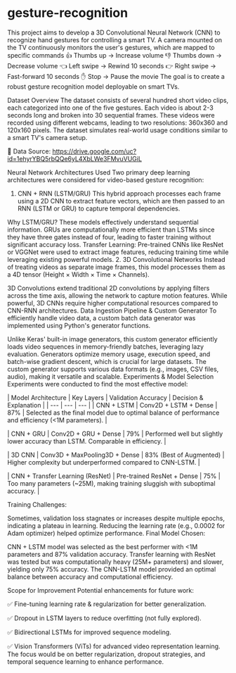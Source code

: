 # gesture-recognition
This project aims to develop a 3D Convolutional Neural Network (CNN) to recognize hand gestures for controlling a smart TV. A camera mounted on the TV continuously monitors the user's gestures, which are mapped to specific commands
👍 Thumbs up → Increase volume
👎 Thumbs down → Decrease volume
👈 Left swipe → Rewind 10 seconds
👉 Right swipe → Fast-forward 10 seconds
✋ Stop → Pause the movie
The goal is to create a robust gesture recognition model deployable on smart TVs.

Dataset Overview
The dataset consists of several hundred short video clips, each categorized into one of the five gestures. Each video is about 2-3 seconds long and broken into 30 sequential frames. These videos were recorded using different webcams, leading to two resolutions: 360x360 and 120x160 pixels. The dataset simulates real-world usage conditions similar to a smart TV's camera setup.

📌 Data Source: https://drive.google.com/uc?id=1ehyrYBQ5rbQQe6yL4XbLWe3FMvuVUGiL

Neural Network Architectures Used
Two primary deep learning architectures were considered for video-based gesture recognition:

1. CNN + RNN (LSTM/GRU)
This hybrid approach processes each frame using a 2D CNN to extract feature vectors, which are then passed to an RNN (LSTM or GRU) to capture temporal dependencies.

Why LSTM/GRU? These models effectively understand sequential information. GRUs are computationally more efficient than LSTMs since they have three gates instead of four, leading to faster training without significant accuracy loss.
Transfer Learning: Pre-trained CNNs like ResNet or VGGNet were used to extract image features, reducing training time while leveraging existing powerful models.
2. 3D Convolutional Networks
Instead of treating videos as separate image frames, this model processes them as a 4D tensor (Height × Width × Time × Channels).

3D Convolutions extend traditional 2D convolutions by applying filters across the time axis, allowing the network to capture motion features.
While powerful, 3D CNNs require higher computational resources compared to CNN-RNN architectures.
Data Ingestion Pipeline & Custom Generator
To efficiently handle video data, a custom batch data generator was implemented using Python's generator functions.

Unlike Keras' built-in image generators, this custom generator efficiently loads video sequences in memory-friendly batches, leveraging lazy evaluation.
Generators optimize memory usage, execution speed, and batch-wise gradient descent, which is crucial for large datasets.
The custom generator supports various data formats (e.g., images, CSV files, audio), making it versatile and scalable.
Experiments & Model Selection
Experiments were conducted to find the most effective model:

| Model Architecture | Key Layers | Validation Accuracy | Decision & Explanation |
| --- | --- | --- |
| CNN + LSTM |	Conv2D + LSTM + Dense |	87%	| Selected as the final model due to optimal balance of performance and efficiency (<1M parameters). |

| CNN + GRU |	Conv2D + GRU + Dense |	79%	| Performed well but slightly lower accuracy than LSTM. Comparable in efficiency. |

| 3D CNN |	Conv3D + MaxPooling3D + Dense	| 83% (Best of Augmented) |	Higher complexity but underperformed compared to CNN-LSTM. |

| CNN + Transfer Learning (ResNet) |	Pre-trained ResNet + Dense	| 75% |	Too many parameters (~25M), making training sluggish with suboptimal accuracy. |

Training Challenges:

Sometimes, validation loss stagnates or increases despite multiple epochs, indicating a plateau in learning.
Reducing the learning rate (e.g., 0.0002 for Adam optimizer) helped optimize performance.
Final Model Chosen:

CNN + LSTM model was selected as the best performer with <1M parameters and 87% validation accuracy.
Transfer learning with ResNet was tested but was computationally heavy (25M+ parameters) and slower, yielding only 75% accuracy.
The CNN-LSTM model provided an optimal balance between accuracy and computational efficiency.

Scope for Improvement
Potential enhancements for future work:

✅ Fine-tuning learning rate & regularization for better generalization.

✅ Dropout in LSTM layers to reduce overfitting (not fully explored).

✅ Bidirectional LSTMs for improved sequence modeling.

✅ Vision Transformers (ViTs) for advanced video representation learning.
The focus would be on better regularization, dropout strategies, and temporal sequence learning to enhance performance.
